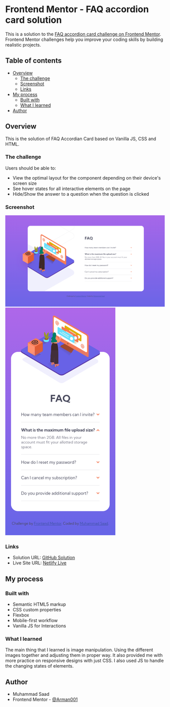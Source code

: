 # Frontend Mentor - FAQ accordion card solution

This is a solution to the [FAQ accordion card challenge on Frontend Mentor](https://www.frontendmentor.io/challenges/faq-accordion-card-XlyjD0Oam). Frontend Mentor challenges help you improve your coding skills by building realistic projects. 

## Table of contents

- [Overview](#overview)
  - [The challenge](#the-challenge)
  - [Screenshot](#screenshot)
  - [Links](#links)
- [My process](#my-process)
  - [Built with](#built-with)
  - [What I learned](#what-i-learned)
- [Author](#author)



## Overview
This is the solution of FAQ Accordian Card based on Vanilla JS, CSS and HTML.
### The challenge

Users should be able to:

- View the optimal layout for the component depending on their device's screen size
- See hover states for all interactive elements on the page
- Hide/Show the answer to a question when the question is clicked

### Screenshot

![Desktop Design](image-2.png)
![Mobile Design](image-3.png)
### Links

- Solution URL: [GitHub Solution](https://github.com/Arman001/FAQ-Accordion-Card)
- Live Site URL: [Netlify Live](https://lucky-nasturtium-e43645.netlify.app/)

## My process

### Built with

- Semantic HTML5 markup
- CSS custom properties
- Flexbox
- Mobile-first workflow
- Vanilla JS for Interactions

### What I learned

The main thing that I learned is image manipulation. Using the different images together and adjusting them in proper way. It also provided me with more practice on responsive designs with just CSS. I also used JS to handle the changing states of elements.


## Author
- Muhammad Saad
- Frontend Mentor - [@Arman001](https://www.frontendmentor.io/profile/Arman001)
